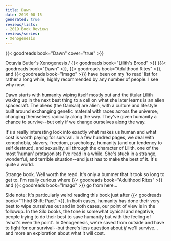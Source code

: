 ```yaml
---
title: Dawn
date: 2019-08-15
generated: true
reviews/lists:
- 2019 Book Reviews
reviews/series:
- Xenogenesis
---
```

{{< goodreads book="Dawn" cover="true" >}}

Octavia Butler's Xenogenesis / {{< goodreads book="Lilith's Brood" >}} ({{< goodreads book="Dawn" >}}, {{< goodreads book="Adulthood Rites" >}}, and {{< goodreads book="Imago" >}}) have been on my 'to read' list for rather a long while, highly recommended by any number of people. I see why now.  

Dawn starts with humanity wiping itself mostly out and the titular Lilith waking up in the next best thing to a cell on what she later learns is an alien spacecraft. The aliens (the Oankali) are alien, with a culture and lifestyle built around exchanging genetic material with races across the universe, changing themselves radically along the way. They've given humanity a chance to survive--but only if we change ourselves along the way.  

<!--more-->

It's a really interesting look into exactly what makes us human and what cost is worth paying for survival. In a few hundred pages, we deal with xenophobia, slavery, freedom, psychology, humanity (and our tendency to self destruct), and sexuality, all through the character of Lilith, one of the most 'human' protagonists I've read in a while. She's stuck in a strange, wonderful, and terrible situation--and just has to make the best of it. It's quite a world.  

Strange book. Well worth the read. It's only a bummer that it took so long to get to. I'm really curious where {{< goodreads book="Adulthood Rites" >}} and {{< goodreads book="Imago" >}} go from here...  

Side note: It's particularly weird reading this book just after {{< goodreads book="Third Shift: Pact" >}}. In both cases, humanity has done their very best to wipe ourselves out and in both cases, our point of view is in the followup. In the Silo books, the tone is somewhat cynical and negative, people trying to do their best to save humanity but with the feeling of 'what's even the point'. In Xenogenesis, we're saved from outside and have to fight for our survival--but there's less question about _if_ we'll survive... and more an exploration about what it will cost.


